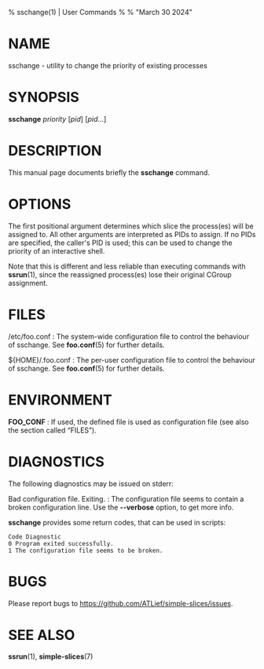 % sschange(1) | User Commands
%
% "March 30 2024"

# NAME

sschange - utility to change the priority of existing processes

# SYNOPSIS

**sschange** _priority_ [_pid_] [_pid_...]

# DESCRIPTION

This manual page documents briefly the **sschange** command.

# OPTIONS

The first positional argument determines which slice the process(es) will be assigned to. All other arguments are interpreted as PIDs to assign. If no PIDs are specified, the caller's PID is used; this can be used to change the priority of an interactive shell.

Note that this is different and less reliable than executing commands with **ssrun**(1), since the reassigned process(es) lose their original CGroup assignment.

# FILES

/etc/foo.conf
:   The system-wide configuration file to control the behaviour of
    sschange. See **foo.conf**(5) for further details.

${HOME}/.foo.conf
:   The per-user configuration file to control the behaviour of
    sschange. See **foo.conf**(5) for further details.

# ENVIRONMENT

**FOO_CONF**
:   If used, the defined file is used as configuration file (see also
    the section called “FILES”).

# DIAGNOSTICS

The following diagnostics may be issued on stderr:

Bad configuration file. Exiting.
:   The configuration file seems to contain a broken configuration
    line. Use the **\-\-verbose** option, to get more info.

**sschange** provides some return codes, that can be used in scripts:

    Code Diagnostic
    0 Program exited successfully.
    1 The configuration file seems to be broken.

# BUGS

Please report bugs to https://github.com/ATLief/simple-slices/issues.

# SEE ALSO

**ssrun**(1), **simple-slices**(7)
